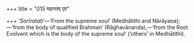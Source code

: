 +++
title = "015 महान्तम् एव"

+++
‘*Śarīrataḥ*’—‘From the supreme soul’ (Medhātithi and Nārāyaṇa);—‘from
the body of qualified Brahman’ (Rāghavānanda),—‘from the Root Evolvent
which is the body of the supreme soul’ (‘others’ in Medhātithi).
